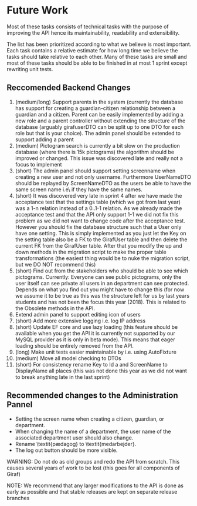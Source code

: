 # Future Work

Most of these tasks consists of technical tasks with the purpose of improving the API hence its maintainability, readability and extensibility.

The list has been prioritized according to what we believe is most important. Each task contains a relative estimate for how long time we believe the tasks should take relative to each other. Many of these tasks are small and most of these tasks should be able to be finished in at most 1 sprint except rewriting unit tests.

## Reccomended Backend Changes

1. (medium/long) Support parents in the system (currently the database has support for creating a guardian-citizen relationship between a guardian and a citizen. Parent can be easily implemented by adding a new role and a parent controller without extending the structure of the database (arguably girafuserDTO can be split up to one DTO for each role but that is your choice). The admin panel should be extended to support adding a parent
2. (medium) Pictogram search is currently a bit slow on the production database (where there is 15k pictograms) the algorithm should be improved or changed. This issue was discovered late and really not a focus to implement
3. (short) The admin panel should support setting screenname when creating a new user and not only username. Furthermore UserNameDTO should be replayed by ScreenNameDTO as the users be able to have the same screen name i.e\ if they have the same names.
4. (short) It was discovered very late in sprint 4 after we have made the acceptance test that the settings table (which we got from last year) was a 1-n relation instead of a 0..1-1 relation. As we already made the acceptance test and that the API only support 1-1 we did not fix this problem as we did not want to change code after the acceptance test. However you should fix the database structure such that a User only have one setting. This is simply implemented as you just let the Key on the setting table also be a FK to the GirafUser table and then delete the current FK from the GirafUser table. After that you modify the up and down methods in the migration script to make the proper table transformations (the easiest thing would be to nuke the migration script, but we DO NOT recommend this)
5. (short) Find out from the stakeholders who should be able to see which pictograms. Currently: Everyone can see public pictograms, only the user itself can see private all users in an department can see protected. Depends on what you find out you might have to change this (for now we assume it to be true as this was the structure left for us by last years students and has not been the focus this year (2018). This is related to the Obsolete methods in the API.
6. Extend admin panel to support editing icon of users
7. (short) Add more extensive logging i.e. log IP address
8. (short) Update EF core and use lazy loading (this feature should be available when you get the API it is currently not supported by our MySQL provider as it is only in beta mode). This means that eager loading should be entirely removed from the API.
9. (long) Make unit tests easier maintainable by i.e. using AutoFixture
10. (medium) Move all model checking to DTOs
11. (short) For consistency rename Key to Id a and ScreenName to DisplayName all places (this was not done this year as we did not want to break anything late in the last sprint)

## Recommended changes to the Administration Pannel

- Setting the screen name when creating a citizen, guardian, or department.
- When changing the name of a department, the user name of the associated department user should also change.
- Rename \textit{pædagog} to \textit{medarbejder}.
- The log out button should be more visible.

WARNING: Do not do as old groups and redo the API from scratch. This causes several years of work to be lost (this goes for all components of Giraf)

NOTE: We recommend that any larger modifications to the API is done as early as possible and that stable releases are kept on separate release branches